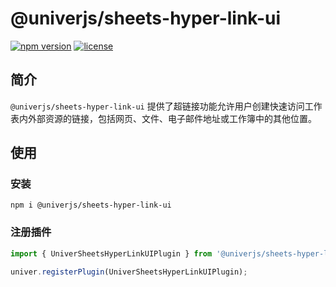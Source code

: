 # @univerjs/sheets-hyper-link-ui

[![npm version](https://img.shields.io/npm/v/@univerjs/hyper-link-ui)](https://npmjs.org/packages/@univerjs/hyper-link-ui)
[![license](https://img.shields.io/npm/l/@univerjs/hyper-link-ui)](https://img.shields.io/npm/l/@univerjs/hyper-link-ui)

## 简介

`@univerjs/sheets-hyper-link-ui` 提供了超链接功能允许用户创建快速访问工作表内外部资源的链接，包括网页、文件、电子邮件地址或工作簿中的其他位置。

## 使用

### 安装

```shell
npm i @univerjs/sheets-hyper-link-ui
```

### 注册插件
```js
import { UniverSheetsHyperLinkUIPlugin } from '@univerjs/sheets-hyper-link-ui';

univer.registerPlugin(UniverSheetsHyperLinkUIPlugin);
```
